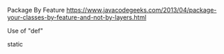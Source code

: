 
Package By Feature
https://www.javacodegeeks.com/2013/04/package-your-classes-by-feature-and-not-by-layers.html


Use of "def" 

static
